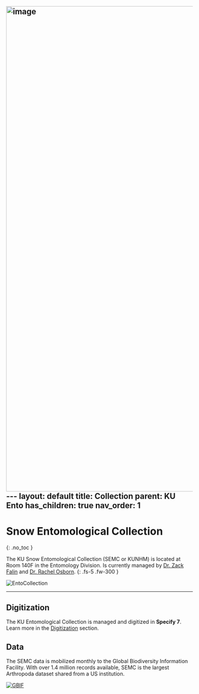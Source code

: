 <img width="1862" height="1307" alt="image" src="https://github.com/user-attachments/assets/4d0e66ce-40e8-4883-9877-3810a7a602f8" />---
layout: default
title: Collection
parent: KU Ento
has_children: true
nav_order: 1
---


# Snow Entomological Collection
{: .no_toc }

The KU Snow Entomological Collection (SEMC or KUNHM) is located at Room 140F in the Entomology Division. Is currently managed by [Dr. Zack Falin](https://biodiversity.ku.edu/people/zack-falin) and [Dr. Rachel Osborn](https://biodiversity.ku.edu/people/rachel-osborn![EntoCollection](https://github.com/user-attachments/assets/7468d595-31b5-4473-a6de-80d4866157a0)
).
{: .fs-5 .fw-300 }

![EntoCollection](https://github.com/user-attachments/assets/bcba756c-5b88-4369-855c-5c1cfde5a0fe)

---

## Digitization

The KU Entomological Collection is managed and digitized in **Specify 7**. Learn more in the [Digitization](https://kuentodocs.github.io/franzlab/workflows/digitization/) section.


## Data

The SEMC data is mobilized monthly to the Global Biodiversity Information Facility. With over 1.4 million records available, SEMC is the largest Arthropoda dataset shared from a US institution.

[![GBIF](https://github.com/user-attachments/assets/e62151b0-28ae-42f9-9612-faf42349c6a5)](https://www.gbif.org/dataset/aae308f4-9f9c-4cdd-b4ef-c026f48be551)
